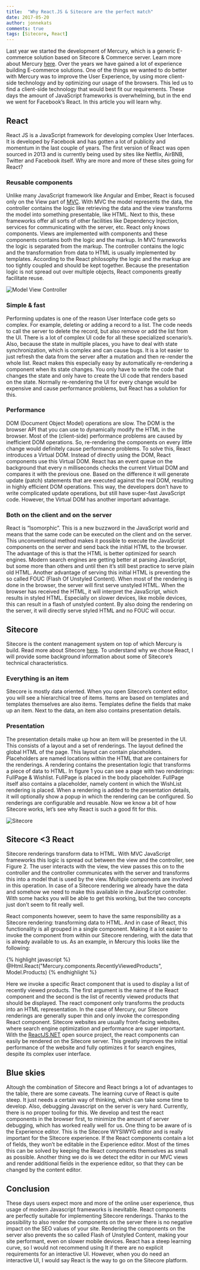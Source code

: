 ```yaml
---
title:  "Why React.JS & Sitecore are the perfect match"
date: 2017-05-20
author: jonnekats
comments: true
tags: [Sitecore, React]
---
```

Last year we started the development of Mercury, which is a generic E-commerce solution based on Sitecore & Commerce server. Learn more about Mercury [here](http://mercury-ecommerce.com). Over the years we have gained a lot of experience building E-commerce solutions. One of the things we wanted to do better with Mercury was to improve the User Experience, by using more client-side technology and by optimizing our usage of the browsers. This led us to find a client-side technology that would best fit our requirements.  These days the amount of JavaScript frameworks is overwhelming, but in the end we went for Facebook’s React. In this article you will learn why. 

<!--more-->

## React
React JS is a JavaScript framework for developing complex User Interfaces. It is developed by Facebook and has gotten a lot of publicity and momentum in the last couple of years. The first version of React was open sourced in 2013 and is currently being used by sites like Netflix, AirBNB, Twitter and Facebook itself. Why are more and more of these sites going for React?

### Reusable components
Unlike many JavaScript framework like Angular and Ember, React is focused only on the View part of [MVC](https://en.wikipedia.org/wiki/Model%E2%80%93view%E2%80%93controller). With MVC the model represents the data, the controller contains the logic like retrieving the data and the view transforms the model into something presentable, like HTML. Next to this, these frameworks offer all sorts of other facilities like Dependency Injection, services for communicating with the server, etc. 
React only knows components. Views are implemented with components and these components contains both the logic and the markup. In MVC frameworks the logic is separated from the markup. The controller contains the logic and the transformation from data to HTML is usually implemented by templates. According to the React philosophy the logic and the markup are too tightly coupled and should be kept together. Because the presentation logic is not spread out over multiple objects, React components greatly facilitate reuse. 

![Model View Controller](/assets/images/react-sitecore/mvc.png)

### Simple & fast
Performing updates is one of the reason User Interface code gets so complex. For example, deleting or adding a record to a list. The code needs to call the server to delete the record, but also remove or add the list from the UI. There is a lot of complex UI code for all these specialized scenario’s. Also, because the state in multiple places, you have to deal with state synchronization, which is complex and can cause bugs. It is a lot easier to just refresh the data from the server after a mutation and then re-render the whole list. React makes this especially easy by automatically re-rendering a component when its state changes. You only have to write the code that changes the state and only have to create the UI code that renders based on the state. Normally re-rendering the UI for every change would be expensive and cause performance problems, but React has a solution for this.

### Performance
DOM (Document Object Model) operations are slow. The DOM is the browser API that you can use to dynamically modify the HTML in the browser. Most of the (client-side) performance problems are caused by inefficient DOM operations. So, re-rendering the components on every little change would definitely cause performance problems. To solve this, React introduces a Virtual DOM. Instead of directly using the DOM, React components use this Virtual DOM. React has an event queue on the background that every n milliseconds checks the current Virtual DOM and compares it with the previous one. Based on the difference it will generate update (patch) statements that are executed against the real DOM, resulting in highly efficient DOM operations. This way, the developers don’t have to write complicated update operations, but still have super-fast JavaScript code. However, the Virtual DOM has another important advantage.

### Both on the client and on the server
React is “Isomorphic”. This is a new buzzword in the JavaScript world and means that the same code can be executed on the client and on the server. This unconventional method makes it possible to execute the JavaScript components on the server and send back the initial HTML to the browser. The advantage of this is that the HTML is better optimized for search engines. Modern search engines are getting better at parsing JavaScript, but some more than others and until then it’s still best practice to serve plain old HTML. Another advantage of serving this initial HTML is preventing the so called FOUC (Flash Of Unstyled Content). When most of the rendering is done in the browser, the server will first serve unstyled HTML. When the browser has received the HTML, it will interpret the JavaScript, which results in styled HTML. Especially on slower devices, like mobile devices, this can result in a flash of unstyled content.  By also doing the rendering on the server, it will directly serve styled HTML and no FOUC will occur.  

## Sitecore
Sitecore is the content management system on top of which Mercury is build. Read more about Sitecore [here]((http://www.sitecore.net)). To understand why we chose React, I will provide some background information about some of Sitecore’s technical characteristics. 

### Everything is an item
Sitecore is mostly data oriented. When you open Sitecore’s content editor, you will see a hierarchical tree of items. Items are based on templates and templates themselves are also items. Templates define the fields that make up an item. Next to the data, an item also contains presentation details.

### Presentation
The presentation details make up how an item will be presented in the UI. This consists of a layout and a set of renderings. The layout defined the global HTML of the page. This layout can contain placeholders. Placeholders are named locations within the HTML that are containers for the renderings. A rendering contains the presentation logic that transforms a piece of data to HTML. In figure 1 you can see a page with two renderings: FullPage & Wishlist. FullPage is placed in the body placeholder. FullPage itself also contains a placeholder, namely content in which the WishList rendering is placed.
When a rendering is added to the presentation details, it will optionally show a popup in which the rendering can be configured. So renderings are configurable and reusable.
Now we know a bit of how Sitecore works, let’s see why React is such a good fit for this.

![Sitecore](/assets/images/react-sitecore/sitecore.png)

## Sitecore <3 React
Sitecore renderings transform data to HTML. With MVC JavaScript frameworks this logic is spread out between the view and the controller, see Figure 2. The user interacts with the view, the view passes this on to the controller and the controller communicates with the server and transforms this into a model that is used by the view. Multiple components are involved in this operation. In case of a Sitecore rendering we already have the data and somehow we need to make this available in the JavaScript controller. With some hacks you will be able to get this working, but the two concepts just don’t seem to fit really well. 

React components however, seem to have the same responsibility as a Sitecore rendering: transforming data to HTML. And in case of React, this functionality is all grouped in a single component. Making it a lot easier to invoke the component from within our Sitecore rendering, with the data that is already available to us. As an example, in Mercury this looks like the following:

{% highlight javascript %}
@Html.React("Mercury.components.RecentlyViewedProducts", Model.Products)
{% endhighlight %}

Here we invoke a specific React component that is used to display a list of recently viewed products. The first argument is the name of the React component and the second is the list of recently viewed products that should be displayed. The react component only transforms the products into an HTML representation. In the case of Mercury, our Sitecore renderings are generally super thin and only invoke the corresponding React component.
Sitecore websites are usually front-facing websites, where search engine optimization and performance are super important. With the [ReactJS.NET](http://www.reactjs.net) open source project, the react components can easily be rendered on the Sitecore server. This greatly improves the initial performance of the website and fully optimizes it for search engines, despite its complex user interface.

## Blue skies
Altough the combination of Sitecore and React brings a lot of advantages to the table, there are some caveats. The learning curve of React is quite steep. It just needs a certain way of thinking, which can take some time to develop. Also, debugging Javascript on the server is very hard. Currently, there is no proper tooling for this. We develop and test the react components in the browser first, to minimize the amount of server debugging, which has worked really well for us. One thing to be aware of is the Experience editor. This is the Sitecore WYSIWYG editor and is really important for the SItecore experience. If the React components contain a lot of fields, they won’t be editable in the Experience editor. Most of the times this can be solved by keeping the React components themselves as small as possible. Another thing we do is we detect the editor in our MVC views and render additional fields in the experience editor, so that they can be changed by the content editor. 

## Conclusion
These days users expect more and more of the online user experience, thus usage of modern Javascript frameworks is inevitable. 
React components are perfectly suitable for implementing Sitecore renderings. Thanks to the possibility to also render the components on the server there is no negative impact on the SEO values of your site. Rendering the components on the server also prevents the so called Flash of Unstyled Content, making your site performant, even on slower mobile devices. React has a steep learning curve, so I would not recommend using It if there are no explicit requirements for an interactive UI. However, when you do need an interactive UI, I would say React is the way to go on the Sitecore platform.

